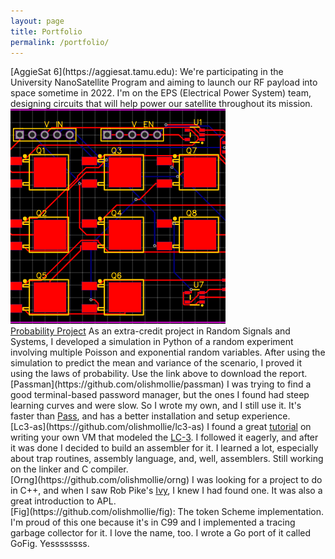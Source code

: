 ```yaml
---
layout: page
title: Portfolio
permalink: /portfolio/
---
```


<div class="item" markdown="1">
[AggieSat 6](https://aggiesat.tamu.edu):
We're participating in the University NanoSatellite Program and aiming to launch our RF payload into space sometime in 2022. I'm on the EPS (Electrical Power System) team, designing circuits that will help power our satellite throughout its mission.
<img src="/inhibit_pcb.png" alt="A PCB schematic I made for the AG6 inhibit scheme." title="A PCB schematic I made for the AG6 inhibit scheme." class="img-large"/>
</div>

<div class="item" markdown="1">
<a href="/programming_assignment.pdf" download>Probability Project</a>
As an extra-credit project in Random Signals and Systems, I developed a simulation in Python of a random experiment involving multiple Poisson and exponential random variables. After using the simulation to predict the mean and variance of the scenario, I proved it using the laws of probability. Use the link above to download the report.
</div>

<div class="item" markdown="1">
[Passman](https://github.com/olishmollie/passman)
I was trying to find a good terminal-based password manager, but the ones I found had steep learning curves and were slow. So I wrote my own, and I still use it. It's faster than <a href="https://www.passwordstore.org">Pass</a>, and has a better installation and setup experience.
</div>

<div class="item" markdown="1">
[Lc3-as](https://github.com/olishmollie/lc3-as)
I found a great <a href="https://justinmeiners.github.io/lc3-vm/">tutorial</a> on writing your own VM that modeled the <a href="https://en.wikipedia.org/wiki/Little_Computer_3">LC-3</a>. I followed it eagerly, and after it was done I decided to build an assembler for it. I learned a lot, especially about trap routines, assembly language, and, well, assemblers. Still working on the linker and C compiler.
</div>

<div class="item" markdown="1">
[Orng](https://github.com/olishmollie/orng)
I was looking for a project to do in C++, and when I saw Rob Pike's <a href="https://github.com/robpike/ivy">Ivy</a>, I knew I had found one. It was also a great introduction to APL.
</div>

<div class="item" markdown="1">
[Fig](https://github.com/olishmollie/fig):
The token Scheme implementation. I'm proud of this one because it's in C99 and I implemented a tracing garbage collector for it. I love the name, too. I wrote a Go port of it called GoFig. Yessssssss.
</div>
